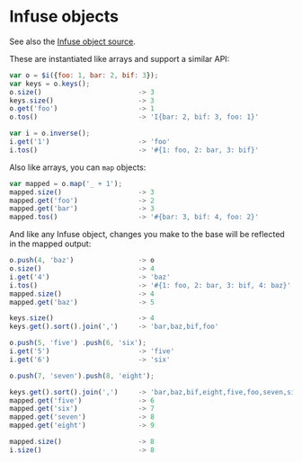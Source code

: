 # Infuse objects

See also the [Infuse object source](object-src.md).

These are instantiated like arrays and support a similar API:

```js
var o = $i({foo: 1, bar: 2, bif: 3});
var keys = o.keys();
o.size()                        -> 3
keys.size()                     -> 3
o.get('foo')                    -> 1
o.tos()                         -> 'I{bar: 2, bif: 3, foo: 1}'
```

```js
var i = o.inverse();
i.get('1')                      -> 'foo'
i.tos()                         -> '#{1: foo, 2: bar, 3: bif}'
```

Also like arrays, you can `map` objects:

```js
var mapped = o.map('_ + 1');
mapped.size()                   -> 3
mapped.get('foo')               -> 2
mapped.get('bar')               -> 3
mapped.tos()                    -> '#{bar: 3, bif: 4, foo: 2}'
```

And like any Infuse object, changes you make to the base will be reflected in
the mapped output:

```js
o.push(4, 'baz')                -> o
o.size()                        -> 4
i.get('4')                      -> 'baz'
i.tos()                         -> '#{1: foo, 2: bar, 3: bif, 4: baz}'
mapped.size()                   -> 4
mapped.get('baz')               -> 5
```

```js
keys.size()                     -> 4
keys.get().sort().join(',')     -> 'bar,baz,bif,foo'
```

```js
o.push(5, 'five') .push(6, 'six');
i.get('5')                      -> 'five'
i.get('6')                      -> 'six'
```

```js
o.push(7, 'seven').push(8, 'eight');
```

```js
keys.get().sort().join(',')     -> 'bar,baz,bif,eight,five,foo,seven,six'
mapped.get('five')              -> 6
mapped.get('six')               -> 7
mapped.get('seven')             -> 8
mapped.get('eight')             -> 9
```

```js
mapped.size()                   -> 8
i.size()                        -> 8

```
